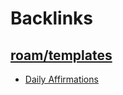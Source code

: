
# Backlinks
## [roam/templates](<roam/templates.md>)
- [Daily Affirmations](<Daily Affirmations.md>)

